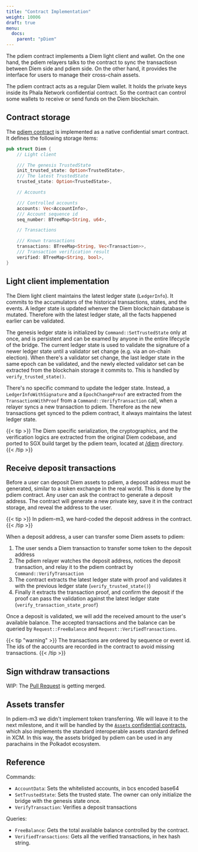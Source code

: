 ```yaml
---
title: "Contract Implementation"
weight: 10006
draft: true
menu:
  docs:
    parent: "pDiem"
---
```


The pdiem contract implements a Diem light client and wallet. On the one hand, the pdiem relayers talks to the contract to sync the transactiosn between Diem side and pdiem side. On the other hand, it provides the interface for users to manage their cross-chain assets.

The pdiem contract acts as a regular Diem wallet. It holds the private keys inside its Phala Network confidential contract. So the contract can control some wallets to receive or send funds on the Diem blockchain.

## Contract storage

The [pdiem contract](https://github.com/Phala-Network/phala-blockchain/blob/master/standalone/pruntime/enclave/src/contracts/diem.rs) is implemented as a native confidential smart contract. It defines the following storage items:

```rust
pub struct Diem {
    // Light client

    /// The genesis TrustedState
    init_trusted_state: Option<TrustedState>,
    /// The latest TrustedState
    trusted_state: Option<TrustedState>,

    // Accounts

    /// Controlled accounts
    accounts: Vec<AccountInfo>,
    /// Account sequence id
    seq_number: BTreeMap<String, u64>,

    // Transactions

    /// Known transactions
    transactions: BTreeMap<String, Vec<Transaction>>,
    /// Transaction verification result
    verified: BTreeMap<String, bool>,
}
```

## Light client implementation

The Diem light client maintains the latest ledger state (`LedgerInfo`). It commits to the accumulators of the historical transactions, states, and the events. A ledger state is updated whenver the Diem blockchain database is mutated. Therefore with the latest ledger state, all the facts happened earlier can be validated.

The genesis ledger state is initialized by `Command::SetTrustedState` only at once, and is persistent and can be examed by anyone in the entire lifecycle of the bridge. The current ledger state is used to validate the signature of a newer ledger state until a validator set change (e.g. via an on-chain election). When there's a validator set change, the last ledger state in the same epoch can be validated, and the newly elected validator set can be extracted from the blockchain storage it commits to. This is handled by `verify_trusted_state()`.

There's no specific command to update the ledger state. Instead, a `LedgerInfoWithSignature` and a `EpochChangeProof` are extracted from the `TransactionWithProof` from a `Command::VerifyTransaction` call, when a relayer syncs a new transaction to pdiem. Therefore as the new transactions get synced to the pdiem contract, it always maintains the latest ledger state.

{{< tip >}}
The Diem specific serialization, the cryptographics, and the verification logics are extracted from the original Diem codebase, and ported to SGX build target by the pdiem team, located at [/diem](https://github.com/Phala-Network/phala-blockchain/tree/master/diem) directory.
{{< /tip >}}

## Receive deposit transactions

Before a user can deposit Diem assets to pdiem, a deposit address must be generated, similar to a token exchange in the real world. This is done by the pdiem contract. Any user can ask the contract to generate a deposit address. The contract will generate a new private key, save it in the contract storage, and reveal the address to the user.

{{< tip >}}
In pdiem-m3, we hard-coded the deposit address in the contract.
{{< /tip >}}

When a deposit address, a user can transfer some Diem assets to pdiem:

1. The user sends a Diem transaction to transfer some token to the deposit address
2. The pdiem relayer watches the deposit address, notices the deposit transaction, and relay it to the pdiem contract by `Command::VerifyTransaction`
3. The contract extracts the latest ledger state with proof and validates it with the previous ledger state (`verify_trusted_state()`)
4. Finally it extracts the transaction proof, and confirm the deposit if the proof can pass the validation against the latest ledger state (`verify_transaction_state_proof`)

Once a deposit is validated, we will add the received amount to the user's available balance. The accepted transactions and the balance can be queried by `Request::FreeBalance` and `Request::VerifiedTransactions`.

{{< tip "warning" >}}
The transactions are ordered by sequence or event id. The ids of the accounts are recorded in the contract to avoid missing transactions.
{{< /tip >}}

## Sign withdraw transactions

WIP: The [Pull Request](https://github.com/Phala-Network/phala-blockchain/pull/171) is getting merged.

## Assets transfer

In pdiem-m3 we didn't implement token transferring. We will leave it to the next milestone, and it will be handled by the [`Assets` confidential contracts](https://github.com/Phala-Network/phala-blockchain/blob/master/standalone/pruntime/enclave/src/contracts/assets.rs), which also implements the standard interoperable assets standard defined in XCM. In this way, the assets bridged by pdiem can be used in any parachains in the Polkadot ecosystem.

## Reference

Commands:

- `AccountData`: Sets the whitelisted accounts, in bcs encoded base64
- `SetTrustedState`: Sets the trusted state. The owner can only initialize the bridge with the genesis state once.
- `VerifyTransaction`: Verifies a deposit transactions

Queries:

- `FreeBalance`: Gets the total available balance controlled by the contract.
- `VerifiedTransactions`: Gets all the verified transactions, in hex hash string.
